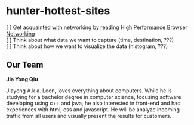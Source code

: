 # hunter-hottest-sites

[ ] Get acquainted with networking by reading [High Performance Browser Networking](https://hpbn.co/brief-history-of-http/)  
[ ] Think about what data we want to capture (time, destination, ???)  
[ ] Think about how we want to visualize the data (histogram, ???)  

## Our Team

**Jia Yong Qiu**

Jiayong A.k.a. Leon, loves everything about computers. While he is studying for a bachelor degree in computer science, focusing software developing using c++ and java, he also interested in front-end and had experiences with html, css and javascript. He will be analyze incoming traffic from all users and visually present the results for customers. 